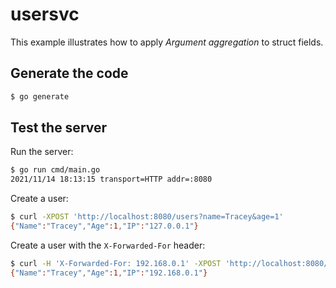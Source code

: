 # usersvc

This example illustrates how to apply *Argument aggregation* to struct fields.


## Generate the code

```bash
$ go generate
```

## Test the server

Run the server:

```bash
$ go run cmd/main.go
2021/11/14 18:13:15 transport=HTTP addr=:8080
```

Create a user:

```bash
$ curl -XPOST 'http://localhost:8080/users?name=Tracey&age=1'
{"Name":"Tracey","Age":1,"IP":"127.0.0.1"}
```

Create a user with the `X-Forwarded-For` header:

```bash
$ curl -H 'X-Forwarded-For: 192.168.0.1' -XPOST 'http://localhost:8080/users?name=Tracey&age=1'
{"Name":"Tracey","Age":1,"IP":"192.168.0.1"}
```
